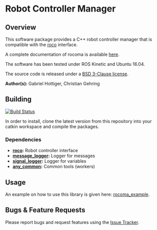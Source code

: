 # Robot Controller Manager

## Overview

This software package provides a C++ robot controller manager that is compatible with the [roco](https://bitbucket.org/leggedrobotics/roco) interface.

A complete documentation of rocoma is available [here](http://docs.leggedrobotics.com/rocoma_doc/).

The software has been tested under ROS Kinetic and Ubuntu 16.04.

The source code is released under a [BSD 3-Clause license](LICENSE).


**Author(s):** Gabriel Hottiger, Christian Gehring


## Building

[![Build Status](https://ci.leggedrobotics.com/buildStatus/icon?job=bitbucket_leggedrobotics/rocoma/master)](https://ci.leggedrobotics.com/job/bitbucket_leggedrobotics/job/rocoma/job/master/)

In order to install, clone the latest version from this repository into your catkin workspace and compile the packages.

### Dependencies

* **[roco](https://bitbucket.org/leggedrobotics/roco):** Robot controller interface
* **[message_logger](https://bitbucket.org/leggedrobotics/message_logger):** Logger for messages
* **[signal_logger](https://bitbucket.org/leggedrobotics/signal_logger):** Logger for variables
* **[any_common](https://bitbucket.org/leggedrobotics/any_common):** Common tools (workers)
	
## Usage

An example on how to use this library is given here: [rocoma_example](https://bitbucket.org/leggedrobotics/rocoma_example).


## Bugs & Feature Requests

Please report bugs and request features using the [Issue Tracker](https://github.com/ethz-asl/ros_best_practices/issues).
